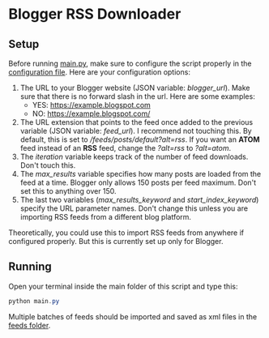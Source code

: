 # Blogger RSS Downloader

## Setup

Before running [main.py](main.py), make sure to configure the script properly in the [configuration file](config.json). Here are your configuration options:

1. The URL to your Blogger website (JSON variable: <i>blogger_url</i>). Make sure that there is no forward slash in the url. Here are some examples:
    * YES: https://example.blogspot.com
    * NO: https://example.blogspot.com/
2. The URL extension that points to the feed once added to the previous variable (JSON variable: <i>feed_url</i>). I recommend not touching this. By default, this is set to _/feeds/posts/default?alt=rss_. If you want an __ATOM__ feed instead of an __RSS__ feed, change the _?alt=rss_ to _?alt=atom_.
3. The _iteration_ variable keeps track of the number of feed downloads. Don't touch this.
4. The <i>max_results</i> variable specifies how many posts are loaded from the feed at a time. Blogger only allows 150 posts per feed maximum. Don't set this to anything over 150.
5. The last two variables (<i>max_results_keyword</i> and <i>start_index_keyword</i>) specify the URL parameter names. Don't change this unless you are importing RSS feeds from a different blog platform.

Theoretically, you could use this to import RSS feeds from anywhere if configured properly. But this is currently set up only for Blogger.

## Running

Open your terminal inside the main folder of this script and type this:

```powershell
python main.py
```

Multiple batches of feeds should be imported and saved as xml files in the [feeds folder](feeds).

